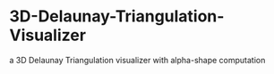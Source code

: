 # 3D-Delaunay-Triangulation-Visualizer
a 3D Delaunay Triangulation visualizer with alpha-shape computation
